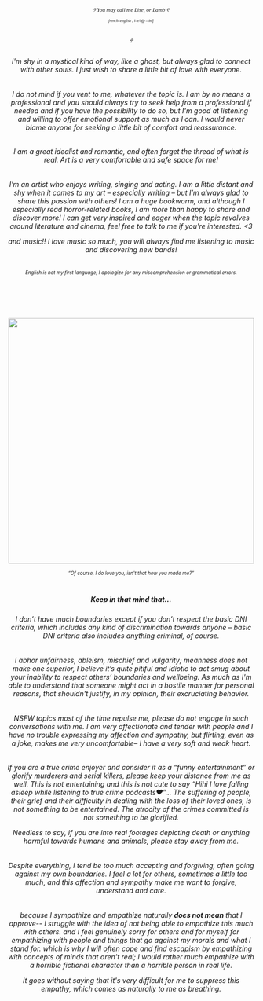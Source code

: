 <h1></h1>
<h6 align="center"style="font-size:80% ; font-family:Times New Roman;"> ୨ You may call me Lise, or Lamb ୧ </h>
<small><sub><h6 align="center">french–english ; i–e/nfp – infj </h6></sub></small>

<br> ♱ </br>
<h6 align="center"> I'm shy in a mystical kind of way, like a ghost, but always glad to connect with other souls. I just wish to share a little bit of love with everyone.
<h6 align="center">I do not mind if you vent to me, whatever the topic is. I am by no means a professional and you should always try to seek help from a professional if needed and if you have the possibility to do so, but I'm good at listening and willing to offer emotional support as much as I can.	I would never blame anyone for seeking a little bit of comfort and reassurance.
<h6 align="center">I am a great idealist and romantic, and often forget the thread of what is real. Art is a very comfortable and safe space for me!

<h6 align="center">I’m an artist who enjoys writing, singing and acting. I am a little distant and shy when it comes to my art – especially writing – but I’m always glad to share this passion with others! I am a huge bookworm, and although I especially read horror-related books, I am more than happy to share and discover more! I can get very inspired and eager when the topic revolves around literature and cinema, feel free to talk to me if you're interested. <3
 
and music!! I love music so much, you will always find me listening to music and discovering new bands!

<h6 align="center"><small><sub><h6 align="center">English is not my first language, I apologize for any miscomprehension or grammatical errors.</h6></sub></small>
</h6>	
<h1></h1> </h1>
<br></br>
<p align="center">
 <img width="500" src=https://github.com/user-attachments/assets/5b42cd6e-69a3-4782-8b88-eecee8c7e72d>
</p>
<small><sub><i><h6 align="center"> “Of course, I do love you, isn't that how you made me?” </h6></i></sub></small>
<h1></h1>

<h5 align="center">Keep in that mind that...</h>

<h6 align="center">I don’t have much boundaries except if you don’t respect the basic DNI criteria, which includes any kind of discrimination towards anyone – basic DNI criteria also includes anything criminal, of course.

<h6 align="center">I abhor unfairness, ableism, mischief and vulgarity; meanness does not make one superior, I believe it’s quite pitiful and idiotic to act smug about your inability to respect others’ boundaries and wellbeing. As much as I'm able to understand that someone might act in a hostile manner for personal reasons, that shouldn't justify, in my opinion, their excruciating behavior.

<h6 align="center">NSFW topics most of the time repulse me, please do not engage in such conversations with me. I am very affectionate and tender with people and I have no trouble expressing my affection and sympathy, but flirting, even as a joke, makes me very uncomfortable– I have a very soft and weak heart.

<h6 align="center">If you are a true crime enjoyer and consider it as a “funny entertainment” or glorify murderers and serial killers, please keep your distance from me as well. This is not entertaining and this is not cute to say “Hihi I love falling asleep while listening to true crime podcasts♥”... The suffering of people, their grief and their difficulty in dealing with the loss of their loved ones, is not something to be entertained. The atrocity of the crimes committed is not something to be glorified.
 
Needless to say, if you are into real footages depicting death or anything harmful towards humans and animals, please stay away from me.

<h6 align="center">Despite everything, I tend be too much accepting and forgiving, often going against my own boundaries. I feel a lot for others, sometimes a little too much, and this affection and sympathy make me want to forgive, understand and care.
<h6 align="center">because I sympathize and empathize naturally <b>does not mean</b> that I approve-- I struggle with the idea of not being able to empathize this much with others. and I feel genuinely sorry for others and for myself for empathizing with people and things that go against my morals and what I stand for. which is why I will often cope and find escapism by empathizing with concepts of minds that aren't real; I would rather much empathize with a horrible fictional character than a horrible person in real life.
 
It goes without saying that it's very difficult for me to suppress this empathy, which comes as naturally to me as breathing.</h>

<h1></h1>
